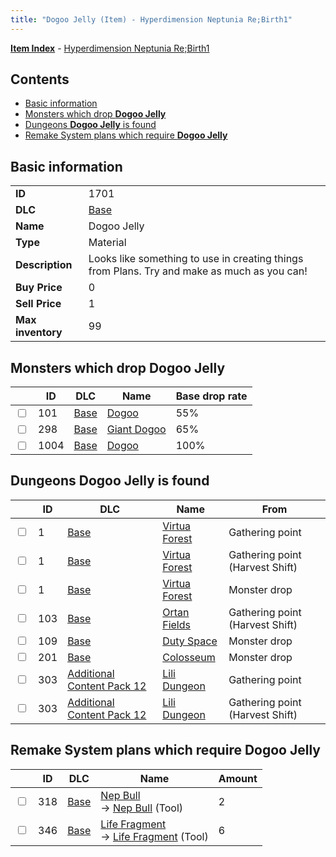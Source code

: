 ```yaml
---
title: "Dogoo Jelly (Item) - Hyperdimension Neptunia Re;Birth1"
---
```


[**Item Index**](/neptunia/rb1/item/index.html) - [Hyperdimension Neptunia Re;Birth1](/neptunia/rb1)

## Contents

- [Basic information](#basic-information)
- [Monsters which drop **Dogoo Jelly**](#monsters-which-drop-dogoo-jelly)
- [Dungeons **Dogoo Jelly** is found](#dungeons-dogoo-jelly-is-found)
- [Remake System plans which require **Dogoo Jelly**](#remake-system-plans-which-require-dogoo-jelly)

## Basic information

|   |   |
| -- | -- |
| **ID** | 1701 |
| **DLC** | [Base](/neptunia/rb1/dlc/1-base.html) |
| **Name** | Dogoo Jelly |
| **Type** | Material |
| **Description** | Looks like something to use in creating things from Plans. Try and make as much as you can! |
| **Buy Price** | 0 |
| **Sell Price** | 1 |
| **Max inventory** | 99 |

## Monsters which drop **Dogoo Jelly**

|    | ID | DLC | Name | Base drop rate |
| -- | -- | --- | ---- | -------------- |
| <input type="checkbox" id="rb1-monster-1-101" class="trackbox" /> | 101 | [Base](/neptunia/rb1/dlc/1-base.html) | [Dogoo](/neptunia/rb1/monster/1-101-dogoo.html) | 55% |
| <input type="checkbox" id="rb1-monster-1-298" class="trackbox" /> | 298 | [Base](/neptunia/rb1/dlc/1-base.html) | [Giant Dogoo](/neptunia/rb1/monster/1-298-giant-dogoo.html) | 65% |
| <input type="checkbox" id="rb1-monster-1-1004" class="trackbox" /> | 1004 | [Base](/neptunia/rb1/dlc/1-base.html) | [Dogoo](/neptunia/rb1/monster/1-1004-dogoo.html) | 100% |

## Dungeons **Dogoo Jelly** is found

|    | ID | DLC | Name | From |
| -- | -- | --- | ---- | ---- |
| <input type="checkbox" id="rb1-dungeon-1-1" class="trackbox" /> | 1 | [Base](/neptunia/rb1/dlc/1-base.html) | [Virtua Forest](/neptunia/rb1/dungeon/1-1-virtua-forest.html) | Gathering point |
| <input type="checkbox" id="rb1-dungeon-1-1" class="trackbox" /> | 1 | [Base](/neptunia/rb1/dlc/1-base.html) | [Virtua Forest](/neptunia/rb1/dungeon/1-1-virtua-forest.html) | Gathering point (Harvest Shift) |
| <input type="checkbox" id="rb1-dungeon-1-1" class="trackbox" /> | 1 | [Base](/neptunia/rb1/dlc/1-base.html) | [Virtua Forest](/neptunia/rb1/dungeon/1-1-virtua-forest.html) | Monster drop |
| <input type="checkbox" id="rb1-dungeon-1-103" class="trackbox" /> | 103 | [Base](/neptunia/rb1/dlc/1-base.html) | [Ortan Fields](/neptunia/rb1/dungeon/1-103-ortan-fields.html) | Gathering point (Harvest Shift) |
| <input type="checkbox" id="rb1-dungeon-1-109" class="trackbox" /> | 109 | [Base](/neptunia/rb1/dlc/1-base.html) | [Duty Space](/neptunia/rb1/dungeon/1-109-duty-space.html) | Monster drop |
| <input type="checkbox" id="rb1-dungeon-1-201" class="trackbox" /> | 201 | [Base](/neptunia/rb1/dlc/1-base.html) | [Colosseum](/neptunia/rb1/dungeon/1-201-colosseum.html) | Monster drop |
| <input type="checkbox" id="rb1-dungeon-21-303" class="trackbox" /> | 303 | [Additional Content Pack 12](/neptunia/rb1/dlc/21-pack12.html) | [Lili Dungeon](/neptunia/rb1/dungeon/21-303-lili-dungeon.html) | Gathering point |
| <input type="checkbox" id="rb1-dungeon-21-303" class="trackbox" /> | 303 | [Additional Content Pack 12](/neptunia/rb1/dlc/21-pack12.html) | [Lili Dungeon](/neptunia/rb1/dungeon/21-303-lili-dungeon.html) | Gathering point (Harvest Shift) |

## Remake System plans which require **Dogoo Jelly**

|    | ID | DLC | Name | Amount |
| -- | -- | --- | ---- | ------ |
| <input type="checkbox" id="rb1-remake-1-318" class="trackbox" /> | 318 | [Base](/neptunia/rb1/dlc/1-base.html) | [Nep Bull](/neptunia/rb1/remake/1-318-nep-bull.html)<br />→ [Nep Bull](/neptunia/rb1/item/1-5-nep-bull.html) (Tool) | 2 |
| <input type="checkbox" id="rb1-remake-1-346" class="trackbox" /> | 346 | [Base](/neptunia/rb1/dlc/1-base.html) | [Life Fragment](/neptunia/rb1/remake/1-346-life-fragment.html)<br />→ [Life Fragment](/neptunia/rb1/item/1-39-life-fragment.html) (Tool) | 6 |